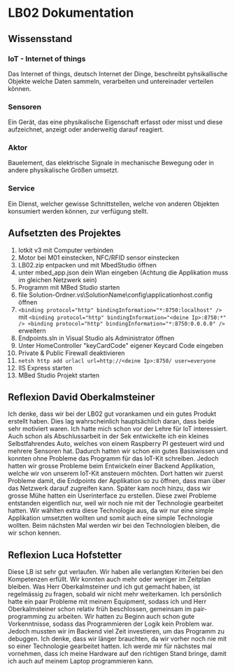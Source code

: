 # LB02 Dokumentation

## Wissensstand

### IoT - Internet of things

Das Internet of things, deutsch Internet der Dinge, beschreibt pyhsikallische Objekte welche Daten sammeln, verarbeiten und untereinader verteilen können.

### Sensoren

Ein Gerät, das eine physikalische Eigenschaft erfasst oder misst und diese aufzeichnet, anzeigt oder anderweitig darauf reagiert.

### Aktor

Bauelement, das elektrische Signale in mechanische Bewegung oder in andere physikalische Größen umsetzt.

### Service

Ein Dienst, welcher gewisse Schnittstellen, welche von anderen Objekten konsumiert werden können, zur verfügung stellt.

## Aufsetzten des Projektes

1. Iotkit v3 mit Computer verbinden
2. Motor bei M01 einstecken, NFC/RFID sensor einstecken
3. LB02.zip entpacken und mit MbedStudio öffnen
4. unter mbed_app.json dein Wlan eingeben (Achtung die Applikation muss im gleichen Netzwerk sein)
5. Programm mit MBed Studio starten
6. file Solution-Ordner\.vs\SolutionName\config\applicationhost.config öffnen
7. `<binding protocol="http" bindingInformation="*:8750:localhost" />` mit `<binding protocol="http" bindingInformation="<deine Ip>:8750:*" /> <binding protocol="http" bindingInformation="*:8750:0.0.0.0" />` erweitern
8. Endpoints.sln in Visual Studio als Administrator öffnen
9. Unter HomeController "keyCardCode" eigener Keycard Code eingeben
10. Private & Public Firewall deaktivieren
11. `netsh http add urlacl url=http://<deine Ip>:8750/ user=everyone`
12. IIS Express starten
13. MBed Studio Projekt starten

## Reflexion David Oberkalmsteiner

Ich denke, dass wir bei der LB02 gut vorankamen und ein gutes Produkt erstellt haben. Dies lag wahrscheinlich hauptsächlich daran, dass beide sehr motiviert waren. Ich hatte mich schon vor der Lehre für IoT interessiert. Auch schon als Abschlussarbeit in der Sek entwickelte ich ein kleines Selbstfahrendes Auto, welches von einem Raspberry PI gesteuert wird und mehrere Sensoren hat. Dadurch hatten wir schon ein gutes Basiswissen und konnten ohne Probleme das Programm für das IoT-Kit schreiben. Jedoch hatten wir grosse Probleme beim Entwickeln einer Backend Applikation, welche wir von unserem IoT-Kit ansteuern möchten. Dort hatten wir zuerst Probleme damit, die Endpoints der Applikation so zu öffnen, dass man über das Netzwerk darauf zugreifen kann. Später kam noch hinzu, dass wir grosse Mühe hatten ein Userinterface zu erstellen. Diese zwei Probleme entstanden eigentlich nur, weil wir noch nie mit der Technologie gearbeitet hatten. Wir wählten extra diese Technologie aus, da wir nur eine simple Applikation umsetzten wollten und somit auch eine simple Technologie wollten. Beim nächsten Mal werden wir bei den Technologien bleiben, die wir schon kennen.

## Reflexion Luca Hofstetter

Diese LB ist sehr gut verlaufen. Wir haben alle verlangten Kriterien bei den Kompetenzen erfüllt. Wir konnten auch mehr oder weniger im Zeitplan bleiben. Was Herr Oberkalmsteiner und ich gut gemacht haben, ist regelmässig zu fragen, sobald wir nicht mehr weiterkamen. Ich persönlich hatte ein paar Probleme mit meinem Equipment, sodass ich und Herr Oberkalmsteiner schon relativ früh beschlossen, gemeinsam im pair-programming zu arbeiten. Wir hatten zu Beginn auch schon gute Vorkenntnisse, sodass das Programmieren der Logik kein Problem war. Jedoch mussten wir im Backend viel Zeit investieren, um das Programm zu debuggen. Ich denke, dass wir länger brauchten, da wir vorher noch nie mit so einer Technologie gearbeitet hatten. Ich werde mir für nächstes mal vornehmen, dass ich meine Hardware auf den richtigen Stand bringe, damit ich auch auf meinem Laptop programmieren kann.

